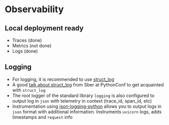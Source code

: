 # Observability

## Local deployment ready
- Traces (done)
- Metrics (not done)
- Logs (done)

## Logging
- For logging, it is recommended to use [struct_log](https://www.structlog.org/en/stable/index.html)
- A good [talk about struct_log](https://conf.python.ru/moscow/2021/abstracts/8026) from Sber at PythonConf to get acquainted with `struct_log`
- The root logger of the standard library `logging` is also configured to output log in `json` with telemetry in context (trace_id, span_id, etc)
- Instrumentation using [json-logging-python](https://github.com/bobbui/json-logging-python) allows you to output logs in `json` format with additional information. Instruments `uvicorn` logs, adds timestamps and `request` info
